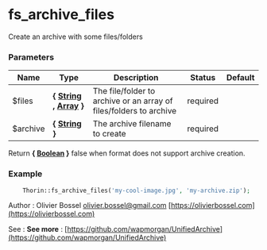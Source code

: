 # fs_archive_files

Create an archive with some files/folders


### Parameters
Name  |  Type  |  Description  |  Status  |  Default
------------  |  ------------  |  ------------  |  ------------  |  ------------
$files  |  **{ [String](http://php.net/manual/en/language.types.string.php) , [Array](http://php.net/manual/en/language.types.array.php) }**  |  The file/folder to archive or an array of files/folders to archive  |  required  |
$archive  |  **{ [String](http://php.net/manual/en/language.types.string.php) }**  |  The archive filename to create  |  required  |

Return **{ [Boolean](http://php.net/manual/en/language.types.boolean.php) }** false when format does not support archive creation.

### Example
```php
	Thorin::fs_archive_files('my-cool-image.jpg', 'my-archive.zip');
```
Author : Olivier Bossel [olivier.bossel@gmail.com](mailto:olivier.bossel@gmail.com) [https://olivierbossel.com](https://olivierbossel.com)

See : **See more** : [https://github.com/wapmorgan/UnifiedArchive](https://github.com/wapmorgan/UnifiedArchive)